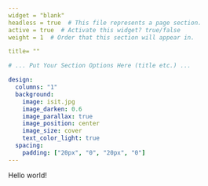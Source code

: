 ```yaml
---
widget = "blank"
headless = true  # This file represents a page section.
active = true  # Activate this widget? true/false
weight = 1  # Order that this section will appear in.

title= ""

# ... Put Your Section Options Here (title etc.) ...

design:
  columns: "1"
  background:
    image: isit.jpg
    image_darken: 0.6
    image_parallax: true
    image_position: center
    image_size: cover
    text_color_light: true
  spacing:
    padding: ["20px", "0", "20px", "0"]
---
```


Hello world!
